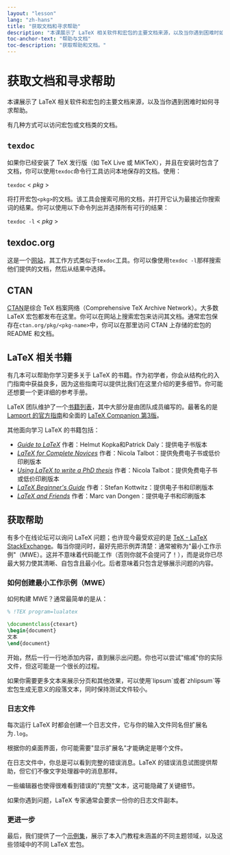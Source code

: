 ```yaml
---
layout: "lesson"
lang: "zh-hans"
title: "获取文档和寻求帮助"
description: "本课展示了 LaTeX 相关软件和宏包的主要文档来源，以及当你遇到困难时如何寻求帮助。"
toc-anchor-text: "帮助与文档"
toc-description: "获取帮助和文档。"
---
```


# 获取文档和寻求帮助

<span
  class="summary">本课展示了 LaTeX 相关软件和宏包的主要文档来源，以及当你遇到困难时如何寻求帮助。</span>

有几种方式可以访问宏包或文档类的文档。

## `texdoc`

如果你已经安装了 TeX 发行版（如 TeX Live 或 MiKTeX），并且在安装时包含了文档，你可以使用`texdoc`命令行工具访问本地保存的文档。使用：

`texdoc` < _pkg_ >

将打开宏包`<pkg>`的文档。该工具会搜索可用的文档，并打开它认为最接近你搜索词的结果。你可以使用以下命令列出并选择所有可行的结果：

`texdoc -l` < _pkg_ >

## texdoc.org

这是一个[网站](https://texdoc.org/)，其工作方式类似于`texdoc`工具。你可以像使用`texdoc -l`那样搜索他们提供的文档，然后从结果中选择。

## CTAN

[CTAN](https://www.ctan.org)是综合 TeX 档案网络（Comprehensive TeX Archive Network）。大多数 LaTeX 宏包都发布在这里。你可以在网站上搜索宏包来访问其文档。通常宏包保存在`ctan.org/pkg/<pkg-name>`中，你可以在那里访问 CTAN 上存储的宏包的 README 和文档。

## LaTeX 相关书籍

有几本可以帮助你学习更多关于 LaTeX 的书籍。作为初学者，你会从结构化的入门指南中获益良多，因为这些指南可以提供比我们在这里介绍的更多细节。你可能还想要一个更详细的参考手册。

LaTeX 团队维护了一个[书籍列表](https://www.latex-project.org/help/books/)，其中大部分是由团队成员编写的。最著名的是 [Lamport 的官方指南](https://www.informit.com/store/latex-a-document-preparation-system-9780201529838)和全面的 [LaTeX Companion 第3版](https://www.informit.com/store/latex-companion-parts-i-ii-3rd-edition-9780138166489)。

其他面向学习 LaTeX 的书籍包括：

- [_Guide to LaTeX_](https://www.informit.com/store/guide-to-latex-9780132651714) 作者：Helmut Kopka和Patrick Daly：提供电子书版本
- [_LaTeX for Complete Novices_](https://www.dickimaw-books.com/latex/novices/) 作者：Nicola Talbot：提供免费电子书或低价印刷版本
- [_Using LaTeX to write a PhD thesis_](https://www.dickimaw-books.com/latex/thesis/) 作者：Nicola Talbot：提供免费电子书或低价印刷版本
- [_LaTeX Beginner's Guide_](https://www.packtpub.com/gb/hardware-and-creative/latex-beginners-guide) 作者：Stefan Kottwitz：提供电子书和印刷版本
- [_LaTeX and Friends_](https://www.springer.com/gp/book/9783642238154) 作者：Marc van Dongen：提供电子书和印刷版本

## 获取帮助

有多个在线论坛可以询问 LaTeX 问题；也许现今最受欢迎的是 [TeX - LaTeX StackExchange](https://tex.stackexchange.com)。每当你提问时，最好先把示例弄清楚：通常被称为"最小工作示例"（MWE）。这并不意味着代码能工作（否则你就不会提问了！），而是说你已尽最大努力使其清晰、自包含且最小化。后者意味着只包含足够展示问题的内容。

### 如何创建最小工作示例（MWE）

如何构建 MWE？通常最简单的是从：

```latex
% !TEX program=lualatex

\documentclass{ctexart}
\begin{document}
文本
\end{document}
```

开始，然后一行一行地添加内容，直到展示出问题。你也可以尝试"缩减"你的实际文件，但这可能是一个很长的过程。

<p 
  class="hint">如果你需要更多文本来展示分页和其他效果，可以使用`lipsum`或者`zhlipsum`等宏包生成无意义的段落文本，同时保持测试文件较小。</p>

### 日志文件

每次运行 LaTeX 时都会创建一个日志文件，它与你的输入文件同名但扩展名为`.log`。

<p 
  class="hint">根据你的桌面界面，你可能需要"显示扩展名"才能确定是哪个文件。</p>

在日志文件中，你总是可以看到完整的错误消息。LaTeX 的错误消息试图提供帮助，但它们不像文字处理器中的消息那样。

<p 
  class="hint">一些编辑器也使得很难看到错误的"完整"文本，这可能隐藏了关键细节。</p>

如果你遇到问题，LaTeX 专家通常会要求一份你的日志文件副本。

### 更进一步

最后，我们提供了一个[示例集](./extra-01)，展示了本入门教程未涵盖的不同主题领域，以及这些领域中的不同 LaTeX 宏包。

